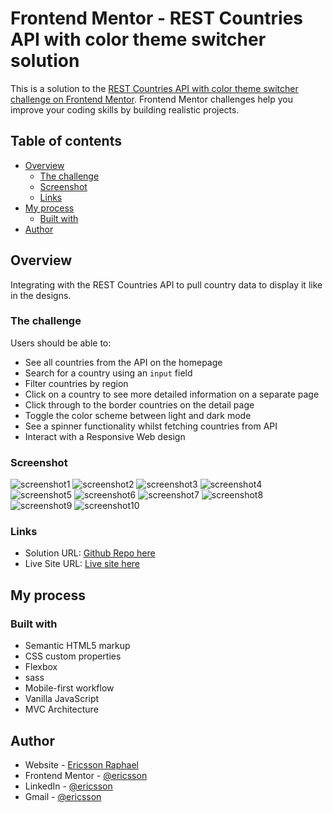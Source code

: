 # Frontend Mentor - REST Countries API with color theme switcher solution

This is a solution to the [REST Countries API with color theme switcher challenge on Frontend Mentor](https://www.frontendmentor.io/challenges/rest-countries-api-with-color-theme-switcher-5cacc469fec04111f7b848ca). Frontend Mentor challenges help you improve your coding skills by building realistic projects.

## Table of contents

- [Overview](#overview)
  - [The challenge](#the-challenge)
  - [Screenshot](#screenshot)
  - [Links](#links)
- [My process](#my-process)
  - [Built with](#built-with)
- [Author](#author)

## Overview

Integrating with the REST Countries API to pull country data to display it like in the designs.

### The challenge

Users should be able to:

- See all countries from the API on the homepage
- Search for a country using an `input` field
- Filter countries by region
- Click on a country to see more detailed information on a separate page
- Click through to the border countries on the detail page
- Toggle the color scheme between light and dark mode
- See a spinner functionality whilst fetching countries from API
- Interact with a Responsive Web design

### Screenshot

![screenshot1](./src/screenshots/Screenshot%201.png)
![screenshot2](./src/screenshots/Screenshot%202.png)
![screenshot3](./src/screenshots/Screenshot%203.png)
![screenshot4](./src/screenshots/Screenshot%204.png)
![screenshot5](./src/screenshots/Screenshot%205.png)
![screenshot6](./src/screenshots/Screenshot%206.png)
![screenshot7](./src/screenshots/Screenshot%207.png)
![screenshot8](./src/screenshots/Screenshot%208.png)
![screenshot9](./src/screenshots/Screenshot%209.png)
![screenshot10](./src/screenshots/Screenshot%2010.png)

### Links

- Solution URL: [Github Repo here](https://github.com/gitEricsson/REST-Countries-API)
- Live Site URL: [Live site here](https://ericsson-rest-countries-api.netlify.app/)

## My process

### Built with

- Semantic HTML5 markup
- CSS custom properties
- Flexbox
- sass
- Mobile-first workflow
- Vanilla JavaScript
- MVC Architecture

## Author

- Website - [Ericsson Raphael](https://www.your-site.com)
- Frontend Mentor - [@ericsson](https://www.frontendmentor.io/profile/gitEricsson)
- LinkedIn - [@ericsson](www.linkedin.com/in/ericssonraphael)
- Gmail - [@ericsson](ericssonraphael@gmail.com)
